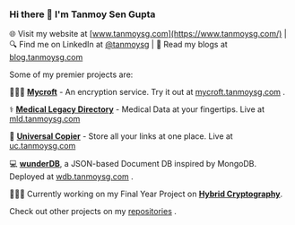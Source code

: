 ### Hi there 👋 I'm Tanmoy Sen Gupta

🌐 Visit my website at [www.tanmoysg.com](https://www.tanmoysg.com/)  |  🔍 Find me on LinkedIn at [@tanmoysg](https://www.linkedin.com/in/tanmoysg/)  |  📝 Read my blogs at [blog.tanmoysg.com](https://blog.tanmoysg.com/)

Some of my premier projects are:

🕵🏼‍♂️ **[Mycroft](https://github.com/TanmoySG/Mycroft)** - An encryption service. Try it out at [mycroft.tanmoysg.com](http://mycroft.tanmoysg.com) .

⚕ **[Medical Legacy Directory](https://github.com/TanmoySG/MedicalRecordsDirectory)** - Medical Data at your fingertips. Live at [mld.tanmoysg.com](http://mld.tanmoysg.com)

🔗 **[Universal Copier](https://github.com/TanmoySG/Universal-Copier-v2)** - Store all your links at one place. Live at [uc.tanmoysg.com](http://uc.tanmoysg.com)

:computer: **[wunderDB](https://github.com/TanmoySG/wunderDB)**, a JSON-based Document DB inspired by MongoDB. Deployed at [wdb.tanmoysg.com](https://wdb.tanmoysg.com/) .

👨🏼‍💻 Currently working on my Final Year Project on **[Hybrid Cryptography](https://github.com/TanmoySG/hybrid-cryptography)**.

Check out other projects on my [repositories](https://github.com/TanmoySG?tab=repositories) .

<!--
**TanmoySG/TanmoySG** is a ✨ _special_ ✨ repository because its `README.md` (this file) appears on your GitHub profile.

Here are some ideas to get you started:

- 🔭 I’m currently working on ...
- 🌱 I’m currently learning ...
- 👯 I’m looking to collaborate on ...
- 🤔 I’m looking for help with ...
- 💬 Ask me about ...
- 📫 How to reach me: ...
- 😄 Pronouns: ...
- ⚡ Fun fact: ...
-->
